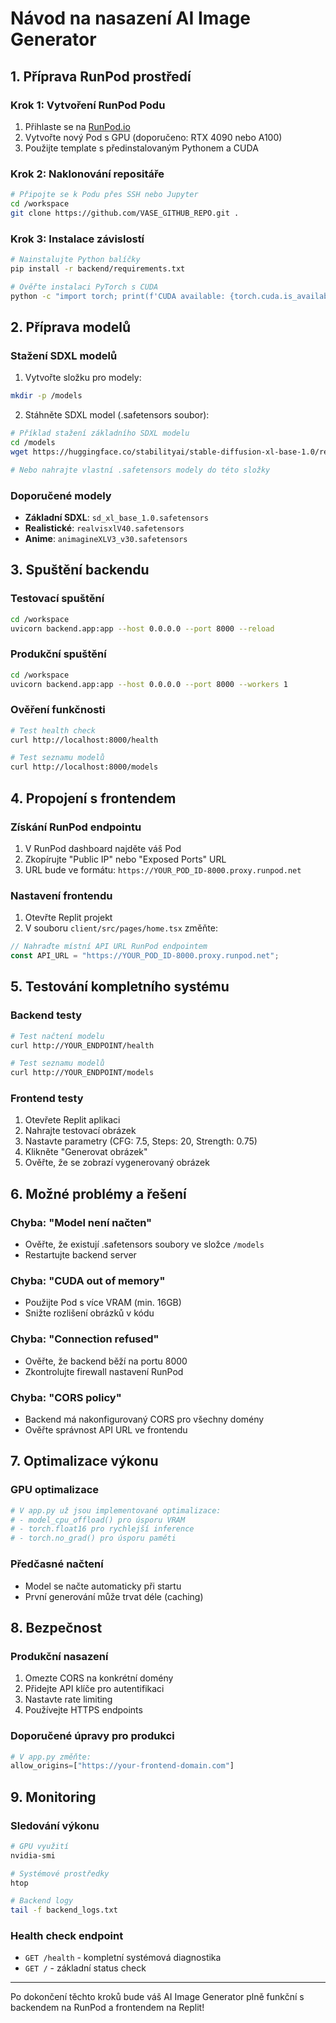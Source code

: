 # Návod na nasazení AI Image Generator

## 1. Příprava RunPod prostředí

### Krok 1: Vytvoření RunPod Podu
1. Přihlaste se na [RunPod.io](https://runpod.io)
2. Vytvořte nový Pod s GPU (doporučeno: RTX 4090 nebo A100)
3. Použijte template s předinstalovaným Pythonem a CUDA

### Krok 2: Naklonování repositáře
```bash
# Připojte se k Podu přes SSH nebo Jupyter
cd /workspace
git clone https://github.com/VASE_GITHUB_REPO.git .
```

### Krok 3: Instalace závislostí
```bash
# Nainstalujte Python balíčky
pip install -r backend/requirements.txt

# Ověřte instalaci PyTorch s CUDA
python -c "import torch; print(f'CUDA available: {torch.cuda.is_available()}')"
```

## 2. Příprava modelů

### Stažení SDXL modelů
1. Vytvořte složku pro modely:
```bash
mkdir -p /models
```

2. Stáhněte SDXL model (.safetensors soubor):
```bash
# Příklad stažení základního SDXL modelu
cd /models
wget https://huggingface.co/stabilityai/stable-diffusion-xl-base-1.0/resolve/main/sd_xl_base_1.0.safetensors

# Nebo nahrajte vlastní .safetensors modely do této složky
```

### Doporučené modely
- **Základní SDXL**: `sd_xl_base_1.0.safetensors`
- **Realistické**: `realvisxlV40.safetensors`
- **Anime**: `animagineXLV3_v30.safetensors`

## 3. Spuštění backendu

### Testovací spuštění
```bash
cd /workspace
uvicorn backend.app:app --host 0.0.0.0 --port 8000 --reload
```

### Produkční spuštění
```bash
cd /workspace
uvicorn backend.app:app --host 0.0.0.0 --port 8000 --workers 1
```

### Ověření funkčnosti
```bash
# Test health check
curl http://localhost:8000/health

# Test seznamu modelů
curl http://localhost:8000/models
```

## 4. Propojení s frontendem

### Získání RunPod endpointu
1. V RunPod dashboard najděte váš Pod
2. Zkopírujte "Public IP" nebo "Exposed Ports" URL
3. URL bude ve formátu: `https://YOUR_POD_ID-8000.proxy.runpod.net`

### Nastavení frontendu
1. Otevřte Replit projekt
2. V souboru `client/src/pages/home.tsx` změňte:
```typescript
// Nahraďte místní API URL RunPod endpointem
const API_URL = "https://YOUR_POD_ID-8000.proxy.runpod.net";
```

## 5. Testování kompletního systému

### Backend testy
```bash
# Test načtení modelu
curl http://YOUR_ENDPOINT/health

# Test seznamu modelů  
curl http://YOUR_ENDPOINT/models
```

### Frontend testy
1. Otevřete Replit aplikaci
2. Nahrajte testovací obrázek
3. Nastavte parametry (CFG: 7.5, Steps: 20, Strength: 0.75)
4. Klikněte "Generovat obrázek"
5. Ověřte, že se zobrazí vygenerovaný obrázek

## 6. Možné problémy a řešení

### Chyba: "Model není načten"
- Ověřte, že existují .safetensors soubory ve složce `/models`
- Restartujte backend server

### Chyba: "CUDA out of memory"
- Použijte Pod s více VRAM (min. 16GB)
- Snižte rozlišení obrázků v kódu

### Chyba: "Connection refused"
- Ověřte, že backend běží na portu 8000
- Zkontrolujte firewall nastavení RunPod

### Chyba: "CORS policy"
- Backend má nakonfigurovaný CORS pro všechny domény
- Ověřte správnost API URL ve frontendu

## 7. Optimalizace výkonu

### GPU optimalizace
```python
# V app.py už jsou implementované optimalizace:
# - model_cpu_offload() pro úsporu VRAM
# - torch.float16 pro rychlejší inference
# - torch.no_grad() pro úsporu paměti
```

### Předčasné načtení
- Model se načte automaticky při startu
- První generování může trvat déle (caching)

## 8. Bezpečnost

### Produkční nasazení
1. Omezte CORS na konkrétní domény
2. Přidejte API klíče pro autentifikaci
3. Nastavte rate limiting
4. Používejte HTTPS endpoints

### Doporučené úpravy pro produkci
```python
# V app.py změňte:
allow_origins=["https://your-frontend-domain.com"]
```

## 9. Monitoring

### Sledování výkonu
```bash
# GPU využití
nvidia-smi

# Systémové prostředky
htop

# Backend logy
tail -f backend_logs.txt
```

### Health check endpoint
- `GET /health` - kompletní systémová diagnostika
- `GET /` - základní status check

---

Po dokončení těchto kroků bude váš AI Image Generator plně funkční s backendem na RunPod a frontendem na Replit!